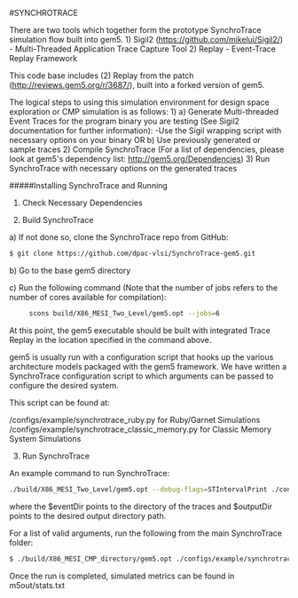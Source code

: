 #SYNCHROTRACE

There are two tools which together form the prototype SynchroTrace simulation flow built into gem5.
	1) Sigil2 (https://github.com/mikelui/Sigil2/) - Multi-Threaded Application Trace Capture Tool
	2) Replay - Event-Trace Replay Framework

This code base includes (2) Replay from the patch (http://reviews.gem5.org/r/3687/), built into a forked version of gem5.
	
The logical steps to using this simulation environment for design space exploration or CMP simulation is as follows:
	1)
	  a) Generate Multi-threaded Event Traces for the program binary you are testing (See Sigil2 documentation for further information):
		-Use the Sigil wrapping script with necessary options on your binary
	   OR
	  b) Use previously generated or sample traces
	2) Compile SynchroTrace (For a list of dependencies, please look at gem5's dependency list: http://gem5.org/Dependencies)
	3) Run SynchroTrace with necessary options on the generated traces

#####Installing SynchroTrace and Running 

1) Check Necessary Dependencies
   
2) Build SynchroTrace

  a) If not done so, clone the SynchroTrace repo from GitHub:

```sh
$ git clone https://github.com/dpac-vlsi/SynchroTrace-gem5.git
```
  b) Go to the base gem5 directory

  c) Run the following command (Note that the number of jobs refers to the number of cores available for compilation):
     
```sh
     scons build/X86_MESI_Two_Level/gem5.opt --jobs=6
```
At this point, the gem5 executable should be built with integrated Trace Replay in the location specified in the command above.

gem5 is usually run with a configuration script that hooks up the various architecture models packaged with the gem5 framework.
We have written a SynchroTrace configuration script to which arguments can be passed to configure the desired system.

This script can be found at:

 <BASEDIR>/configs/example/synchrotrace_ruby.py for Ruby/Garnet Simulations
 <BASEDIR>/configs/example/synchrotrace_classic_memory.py for Classic Memory System Simulations

3) Run SynchroTrace

An example command to run SynchroTrace:

```sh
./build/X86_MESI_Two_Level/gem5.opt --debug-flags=STIntervalPrint ./configs/example/synchrotrace_ruby.py --ruby --network=garnet2.0 --topology=Mesh_XY --mesh-rows=8 --event-dir=$eventDir --output-dir=. --num-cpus=8 --num-threads=8 --num-dirs=8 --num-l2caches=8 --l1d_size=64kB --l1d_assoc=2 --l1i_size=64kB --l1i_assoc=2 --l2_size=4096kB --l2_assoc=8 --cpi-iops=1 --cpi-flops=1 --bandwidth-factor=4 --master-freq=1 --cacheline_size=64"
```

where the $eventDir points to the directory of the traces and $outputDir points to the desired output directory path.

For a list of valid arguments, run the following from the main SynchroTrace folder:
```sh
$ ./build/X86_MESI_CMP_directory/gem5.opt ./configs/example/synchrotrace_ruby.py --help
```

Once the run is completed, simulated metrics can be found in m5out/stats.txt
